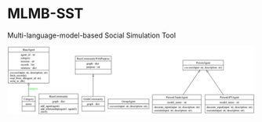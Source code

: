 
# MLMB-SST

Multi-language-model-based Social Simulation Tool 

![image info](./assets/classes_Project.png)
